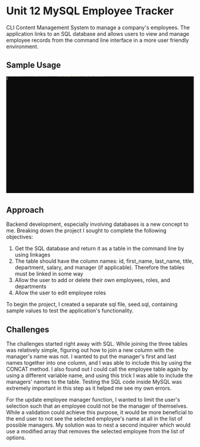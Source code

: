 # Unit 12 MySQL Employee Tracker
CLI Content Management System to manage a company's employees. The application links to an SQL database and allows users to view and manage employee records from the command line interface in a more user friendly environment.

## Sample Usage
![](usage_example.gif)

## Approach
Backend development, especially involving databases is a new concept to me. Breaking down the project I sought to complete the following objectives:
1. Get the SQL database and return it as a table in the command line by using linkages
2. The table should have the column names: id, first_name, last_name, title, department, salary, and manager (if applicable). Therefore the tables must be linked in some way
3. Allow the user to add or delete their own employees, roles, and departments
4. Allow the user to edit employee roles

To begin the project, I created a separate sql file, seed.sql, containing sample values to test the application's functionality.

## Challenges
The challenges started right away with SQL. While joining the three tables was relatively simple, figuring out how to join a new column with the manager's name was not. I wanted to put the manager's first and last names together into one column, and I was able to include this by using the CONCAT method. I also found out I could call the employee table again by using a different variable name, and using this trick I was able to include the managers' names to the table. Testing the SQL code inside MySQL was extremely important in this step as it helped me see my own errors.

For the update employee manager function, I wanted to limit the user's selection such that an employee could not be the manager of themselves. While a validation could achieve this purpose, it would be more beneficial to the end user to not see the selected employee's name at all in the list of possible managers. My solution was to nest a second inquirer which would use a modified array that removes the selected employee from the list of options.